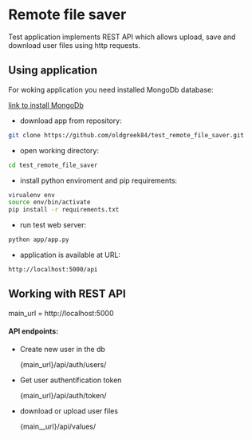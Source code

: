 # Remote file saver


Test application implements REST API which allows
upload, save and download user files using http requests.


## Using application

For woking application you need installed MongoDb database:

[link to install MongoDb](https://docs.mongodb.com/manual/installation/)


- download app from repository:

```bash
git clone https://github.com/oldgreek84/test_remote_file_saver.git
```

- open working directory:

```bash
cd test_remote_file_saver
```

- install python enviroment and pip requirements:

```bash
virualenv env
source env/bin/activate
pip install -r requirements.txt
```

- run test web server:

```bash
python app/app.py
```

- application is available at URL:

```vim
http://localhost:5000/api
```

## Working with REST API

main_url = http://localhost:5000

#### API endpoints:

- Create new user in the db

  {main_url}/api/auth/users/

- Get user authentification token

  {main_url}/api/auth/token/

- download or upload user files

  {main__url}/api/values/

